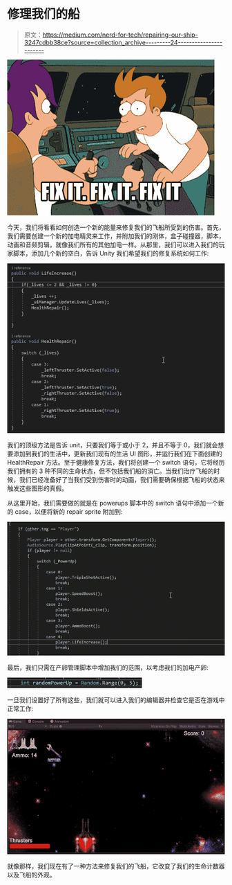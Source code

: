 # 修理我们的船

> 原文：<https://medium.com/nerd-for-tech/repairing-our-ship-3247cdbb38ce?source=collection_archive---------24----------------------->

![](img/4c404f3800299e23cf946a6d47841b44.png)

今天，我们将看看如何创造一个新的能量来修复我们的飞船所受到的伤害。首先，我们需要创建一个新的加电精灵来工作，并附加我们的刚体，盒子碰撞器，脚本，动画和音频剪辑，就像我们所有的其他加电一样。从那里，我们可以进入我们的玩家脚本，添加几个新的空白，告诉 Unity 我们希望我们的修复系统如何工作:

![](img/e54e5496417a3b31b5242a796b93da21.png)

我们的顶级方法是告诉 unit，只要我们等于或小于 2，并且不等于 0，我们就会想要添加到我们的生活中，更新我们现有的生活 UI 图形，并运行我们在下面创建的 HealthRepair 方法。至于健康修复方法，我们将创建一个 switch 语句，它将经历我们拥有的 3 种不同的生命状态，但不包括我们船的消亡。当我们治疗飞船的时候，我们已经准备好了当我们受到伤害时的动画，我们需要确保根据飞船的状态来触发这些图形的真假。

从这里开始，我们需要做的就是在 powerups 脚本中的 switch 语句中添加一个新的 case，以便将新的 repair sprite 附加到:

![](img/400706e825e8f5b75fd060e036c19636.png)

最后，我们只需在产卵管理脚本中增加我们的范围，以考虑我们的加电产卵:

![](img/6c6acbc570b36d4f2a42d45995579844.png)

一旦我们设置好了所有这些，我们就可以进入我们的编辑器并检查它是否在游戏中正常工作:

![](img/675cf7569f7452835d1a12b6fc7ab748.png)

就像那样，我们现在有了一种方法来修复我们的飞船，它改变了我们的生命计数器以及飞船的外观。